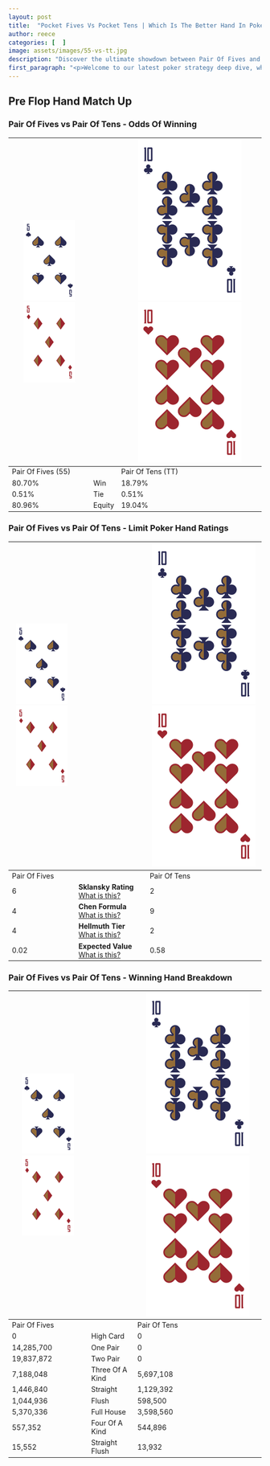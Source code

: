 ```yaml
---
layout: post
title:  "Pocket Fives Vs Pocket Tens | Which Is The Better Hand In Poker? A Complete Guide"
author: reece
categories: [  ]
image: assets/images/55-vs-tt.jpg
description: "Discover the ultimate showdown between Pair Of Fives and Pair Of Tens in poker! Uncover the odds, strategies, and scenarios where one hand triumphs over the other. Get ready to up your poker game with this thrilling analysis."
first_paragraph: "<p>Welcome to our latest poker strategy deep dive, where we're pitting two distinct hands against each other in a high-stakes showdown: Pair Of Fives vs Pair Of Tens.</p><p>In the dynamic world of poker, every decision counts, and knowing which hand holds the upper hand is key to your success at the table.</p><p>In this article, we'll dissect these two hands, explore the scenarios where one dominates the other, and equip you with the knowledge to make strategic choices that can tip the odds in your favor.</p><p>Get ready to unravel the intriguing dynamics of these poker hands and elevate your game to new heights.</p>"
---
```




[comment]: # (sp0)

## Pre Flop Hand Match Up

<div class="table hand-ratings" markdown="1"> 



### Pair Of Fives vs Pair Of Tens - Odds Of Winning


    
| ![image info](assets/images/hand1/5.png) ![image info](assets/images/hand1/5o.png) |  | ![image info](assets/images/hand2/T.png) ![image info](assets/images/hand2/To.png) |
| -------- | -------- | -------- |
| Pair Of Fives (55) |  | Pair Of Tens (TT) |
| 80.70% | Win | 18.79% |
| 0.51% | Tie | 0.51% |
| 80.96% | Equity | 19.04% |




[comment]: # (sp1)



### Pair Of Fives vs Pair Of Tens - Limit Poker Hand Ratings


    
| ![image info](assets/images/hand1/5.png) ![image info](assets/images/hand1/5o.png) |  | ![image info](assets/images/hand2/T.png) ![image info](assets/images/hand2/To.png) |
| -------- | -------- | -------- |
| Pair Of Fives |  | Pair Of Tens |
| 6 | **Sklansky Rating** [What is this?](/sklansky-rating-explained) | 2 |
| 4 | **Chen Formula** [What is this?](/chen-formula-explained) | 9 |
| 4 | **Hellmuth Tier** [What is this?](/Hellmuth-tier-explained) | 2 |
| 0.02 | **Expected Value** [What is this?](/expected-value-explained) | 0.58 |




[comment]: # (sp2)



### Pair Of Fives vs Pair Of Tens - Winning Hand Breakdown


    
| ![image info](assets/images/hand1/5.png) ![image info](assets/images/hand1/5o.png) |  | ![image info](assets/images/hand2/T.png) ![image info](assets/images/hand2/To.png) |
| -------- | -------- | -------- |
| Pair Of Fives |  | Pair Of Tens |
| 0 | High Card | 0 |
| 14,285,700 | One Pair | 0 |
| 19,837,872 | Two Pair | 0 |
| 7,188,048 | Three Of A Kind | 5,697,108 |
| 1,446,840 | Straight | 1,129,392 |
| 1,044,936 | Flush | 598,500 |
| 5,370,336 | Full House | 3,598,560 |
| 557,352 | Four Of A Kind | 544,896 |
| 15,552 | Straight Flush | 13,932 |




[comment]: # (sp3)



</div>

[comment]: # (sp4)



[comment]: # (sp5)

